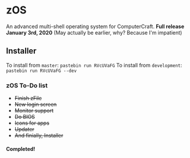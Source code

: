 # zOS
An advanced multi-shell operating system for ComputerCraft. 
**Full release January 3rd, 2020** (May actually be earlier, why? Because I'm impatient)

## Installer
To install from `master`:
`pastebin run RVcUVaFG`
To install from `development`:
`pastebin run RVcUVaFG --dev`

### zOS To-Do list

- ~~Finish zFile~~
- ~~New login screen~~
- ~~Monitor support~~
- ~~Do BIOS~~
- ~~Icons for apps~~
- ~~Updater~~
- ~~And finially, Installer~~

#### Completed!
